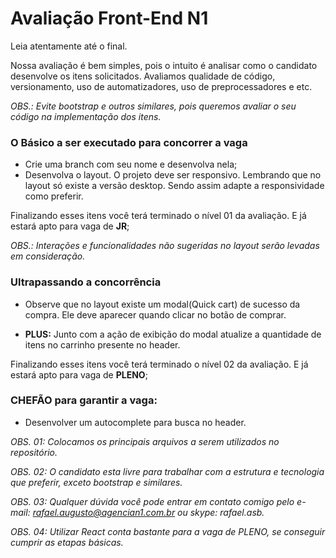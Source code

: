 # Avaliação Front-End N1 #

Leia atentamente até o final.

Nossa avaliação é bem simples, pois o intuito é analisar como o candidato desenvolve os itens solicitados.
Avaliamos qualidade de código, versionamento, uso de automatizadores, uso de preprocessadores e etc.


*OBS.: Evite bootstrap e outros similares, pois queremos avaliar o seu código na implementação dos itens.*

### O Básico a ser executado para concorrer a vaga ###
* Crie uma branch com seu nome e desenvolva nela;
* Desenvolva o layout. O projeto deve ser responsivo. Lembrando que no layout só existe a versão desktop. Sendo assim adapte a responsividade como preferir.

Finalizando esses itens você terá terminado o nível 01 da avaliação. E já estará apto para vaga de **JR**;

*OBS.: Interações e funcionalidades não sugeridas no layout serão levadas em consideração.*

### Ultrapassando a concorrência ###
* Observe que no layout existe um modal(Quick cart) de sucesso da compra. Ele deve aparecer quando clicar no botão de comprar.

* **PLUS:** Junto com a ação de exibição do modal atualize a quantidade de itens no carrinho presente no header.

Finalizando esses itens você terá terminado o nível 02 da avaliação. E já estará apto para vaga de **PLENO**;

### CHEFÃO para garantir a vaga: ###
* Desenvolver um autocomplete para busca no header.


*OBS. 01: Colocamos os principais arquivos a serem utilizados no repositório.*

*OBS. 02: O candidato esta livre para trabalhar com a estrutura e tecnologia que preferir, exceto bootstrap e similares.*

*OBS. 03: Qualquer dúvida você pode entrar em contato comigo pelo e-mail: rafael.augusto@agencian1.com.br ou skype: rafael.asb.*

*OBS. 04: Utilizar React conta bastante para a vaga de PLENO, se conseguir cumprir as etapas básicas.*



